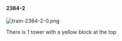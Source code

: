 #### 2384-2
![train-2384-2-0.png](https://github.com/lil-lab/nlvr/raw/master/nlvr/train/images/17/train-2384-2-0.png "train-2384-2-0.png")

There is 1 tower with a yellow block at the top